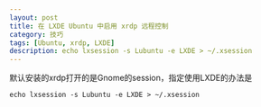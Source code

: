 ```yaml
---
layout: post
title: 在 LXDE Ubuntu 中启用 xrdp 远程控制
category: 技巧
tags: [Ubuntu, xrdp, LXDE]
description: echo lxsession -s Lubuntu -e LXDE > ~/.xsession
---
```


默认安装的xrdp打开的是Gnome的session，指定使用LXDE的办法是

    echo lxsession -s Lubuntu -e LXDE > ~/.xsession
